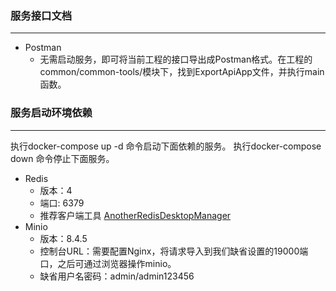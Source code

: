 ### 服务接口文档
---
- Postman
  - 无需启动服务，即可将当前工程的接口导出成Postman格式。在工程的common/common-tools/模块下，找到ExportApiApp文件，并执行main函数。

### 服务启动环境依赖
---

执行docker-compose up -d 命令启动下面依赖的服务。
执行docker-compose down 命令停止下面服务。

- Redis
  - 版本：4
  - 端口: 6379
  - 推荐客户端工具 [AnotherRedisDesktopManager](https://github.com/qishibo/AnotherRedisDesktopManager)
- Minio
  - 版本：8.4.5
  - 控制台URL：需要配置Nginx，将请求导入到我们缺省设置的19000端口，之后可通过浏览器操作minio。
  - 缺省用户名密码：admin/admin123456
